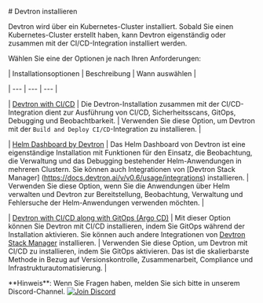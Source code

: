 \# Devtron installieren


Devtron wird über ein Kubernetes-Cluster installiert. Sobald Sie einen Kubernetes-Cluster erstellt haben, kann Devtron eigenständig oder zusammen mit der CI/CD-Integration installiert werden.

Wählen Sie eine der Optionen je nach Ihren Anforderungen:

| Installationsoptionen | Beschreibung | Wann auswählen |

\| --- | --- | --- |

| [Devtron with CI/CD](https://docs.devtron.ai/install/install-devtron-with-cicd) | Die Devtron-Installation zusammen mit der CI/CD-Integration dient zur Ausführung von CI/CD, Sicherheitsscans, GitOps, Debugging und Beobachtbarkeit. | Verwenden Sie diese Option, um Devtron mit der `Build and Deploy CI/CD`-Integration zu installieren. |

| [Helm Dashboard by Devtron](https://docs.devtron.ai/install/install-devtron) | Das Helm Dashboard von Devtron ist eine eigenständige Installation mit Funktionen für den Einsatz, die Beobachtung, die Verwaltung und das Debugging bestehender Helm-Anwendungen in mehreren Clustern. Sie können auch Integrationen von [Devtron Stack Manager] (https://docs.devtron.ai/v/v0.6/usage/integrations) installieren. | Verwenden Sie diese Option, wenn Sie die Anwendungen über Helm verwalten und Devtron zur Bereitstellung, Beobachtung, Verwaltung und Fehlersuche der Helm-Anwendungen verwenden möchten. |

| [Devtron with CI/CD along with GitOps (Argo CD)](https://docs.devtron.ai/install/install-devtron-with-cicd-with-gitops) | Mit dieser Option können Sie Devtron mit CI/CD installieren, indem Sie GitOps während der Installation aktivieren. Sie können auch andere Integrationen von [Devtron Stack Manager](https://docs.devtron.ai/v/v0.6/usage/integrations) installieren. | Verwenden Sie diese Option, um Devtron mit CI/CD zu installieren, indem Sie GitOps aktivieren. Das ist die skalierbarste Methode in Bezug auf Versionskontrolle, Zusammenarbeit, Compliance und Infrastrukturautomatisierung.  |


\*\*Hinweis\*\*: Wenn Sie Fragen haben, melden Sie sich bitte in unserem Discord-Channel. [![Join Discord](https://img.shields.io/badge/Join%20us%20on-Discord-e01563.svg)](https://discord.gg/jsRG5qx2gp)
